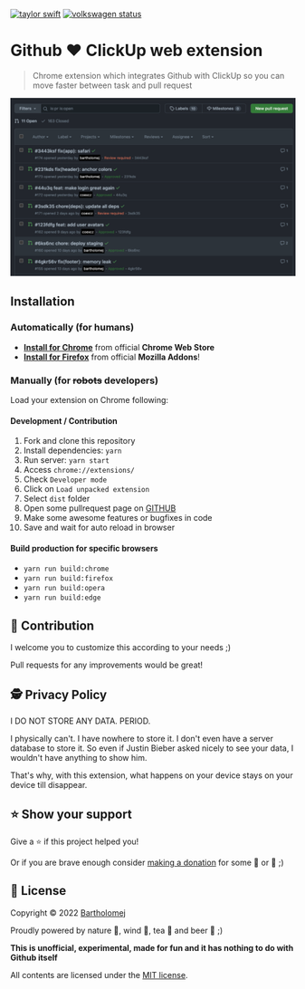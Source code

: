 [![taylor swift](https://img.shields.io/badge/secured%20by-taylor%20swift-brightgreen.svg)](https://twitter.com/SwiftOnSecurity)
[![volkswagen status](https://auchenberg.github.io/volkswagen/volkswargen_ci.svg?v=1)](https://github.com/auchenberg/volkswagen)

# Github ❤️ ClickUp web extension

> Chrome extension which integrates Github with ClickUp so you can move faster between task and pull request

![Demo animation](https://github.com/bartholomej/github-clickup-ext/blob/master/_assets/webstore.png?raw=true)

## Installation

### Automatically (for humans)

- **[Install for Chrome](https://chrome.google.com/webstore/detail/github-clickup/coehochbkjiikfgfaeobfgoedgmjidke)** from official **Chrome Web Store**
- **[Install for Firefox](https://addons.mozilla.org/cs/firefox/addon/github-clickup/)** from official **Mozilla Addons**!

### Manually (for ~~robots~~ developers)

Load your extension on Chrome following:

#### Development / Contribution

1. Fork and clone this repository
2. Install dependencies: `yarn`
3. Run server: `yarn start`
4. Access `chrome://extensions/`
5. Check `Developer mode`
6. Click on `Load unpacked extension`
7. Select `dist` folder
8. Open some pullrequest page on [GITHUB](https://www.github.com)
9. Make some awesome features or bugfixes in code
10. Save and wait for auto reload in browser

#### Build production for specific browsers

- `yarn run build:chrome`
- `yarn run build:firefox`
- `yarn run build:opera`
- `yarn run build:edge`

## 🤝 Contribution

I welcome you to customize this according to your needs ;)

Pull requests for any improvements would be great!

## 🕵️ Privacy Policy

I DO NOT STORE ANY DATA. PERIOD.

I physically can't. I have nowhere to store it. I don't even have a server database to store it. So even if Justin Bieber asked nicely to see your data, I wouldn't have anything to show him.

That's why, with this extension, what happens on your device stays on your device till disappear.

## ⭐️ Show your support

Give a ⭐️ if this project helped you!

Or if you are brave enough consider [making a donation](https://github.com/sponsors/bartholomej) for some 🍺 or 🍵 ;)

## 📝 License

Copyright &copy; 2022 [Bartholomej](http://github.com/bartholomej)

Proudly powered by nature 🗻, wind 💨, tea 🍵 and beer 🍺 ;)

**This is unofficial, experimental, made for fun and it has nothing to do with Github itself** ️ ️

All contents are licensed under the [MIT license].

[mit license]: LICENSE

